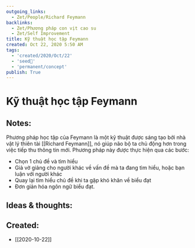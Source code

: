 ```yaml
---
outgoing_links:
  - Zet/People/Richard Feymann
backlinks:
  - Zet/Phương pháp con vịt cao su
  - Zet/Self Improvement
title: Kỹ thuật học tập Feymann
created: Oct 22, 2020 5:50 AM
tags:
  - 'created/2020/Oct/22'
  - 'seed🥜'
  - 'permanent/concept'
publish: True
---
```

# Kỹ thuật học tập Feymann

## Notes:

Phương pháp học tập của Feymann là một kỹ thuật được sáng tạo bởi nhà vật lý thiên tài [[Richard Feymann]], nó giúp não bộ ta chủ động hơn trong việc tiếp thu thông tin mới. Phương pháp này được thực hiện qua các bước:

- Chọn 1 chủ đề và tìm hiểu
- Giả vờ giảng cho người khác về vấn đề mà ta đang tìm hiểu, hoặc bạn luận với người khác
- Quay lại tìm hiểu chủ đề khi ta gặp khó khăn về biểu đạt
- Đơn giản hóa ngôn ngữ biểu đạt.

## Ideas & thoughts:
## Created:
- [[2020-10-22]]
